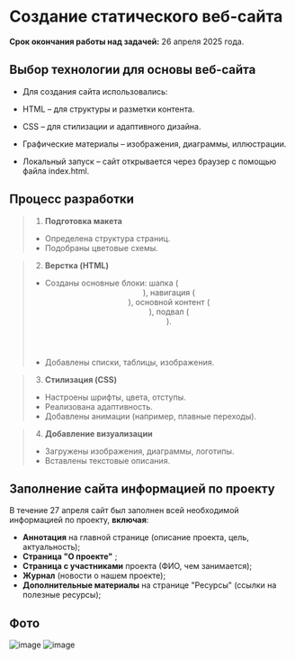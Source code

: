 # Создание статического веб-сайта
**Срок окончания работы над задачей:** 26 апреля 2025 года.

## Выбор технологии для основы веб-сайта
- Для создания сайта использовались:

- HTML – для структуры и разметки контента.

- CSS – для стилизации и адаптивного дизайна.

- Графические материалы – изображения, диаграммы, иллюстрации.

- Локальный запуск – сайт открывается через браузер с помощью файла index.html.

## Процесс разработки
> 1. **Подготовка макета**
> - Определена структура страниц.
> - Подобраны цветовые схемы.

> 2. **Верстка (HTML)**
> - Созданы основные блоки: шапка (<header>), навигация (<nav>), основной контент (<main>), подвал (<footer>).
> - Добавлены списки, таблицы, изображения.

> 3. **Стилизация (CSS)**
> - Настроены шрифты, цвета, отступы.
> - Реализована адаптивность.
> - Добавлены анимации (например, плавные переходы).

> 4. **Добавление визуализации**
> - Загружены изображения, диаграммы, логотипы.
> - Вставлены текстовые описания.


## Заполнение сайта информацией по проекту
В течение 27 апреля сайт был заполнен всей необходимой информацией по проекту, **включая**:
- **Аннотация** на главной странице (описание проекта, цель, актуальность);
- **Страница "О проекте"** ;
- **Страница с участниками** проекта (ФИО, чем занимается);
- **Журнал** (новости о нашем проекте);
- **Дополнительные материалы** на странице "Ресурсы" (ссылки на полезные ресурсы);

## Фото
![image](https://github.com/user-attachments/assets/a0410588-1d66-409a-b710-19b5eb5d80c0)
![image](https://github.com/user-attachments/assets/5e4b5ca4-f423-45c1-967c-17f69eb861d1)


